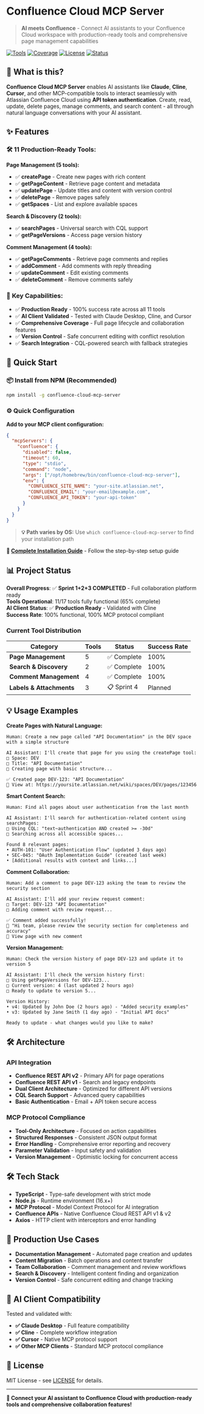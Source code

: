 # Confluence Cloud MCP Server

> **AI meets Confluence** - Connect AI assistants to your Confluence Cloud workspace with production-ready tools and comprehensive page management capabilities

[![Tools](https://img.shields.io/badge/Tools-11%20Operational-blue)](#features)
[![Coverage](https://img.shields.io/badge/Coverage-65%25%20Complete-orange)](#project-status)
[![License](https://img.shields.io/badge/License-MIT-green)](#license)
[![Status](https://img.shields.io/badge/Status-Production%20Ready-brightgreen)](#production-status)

## 🚀 What is this?

**Confluence Cloud MCP Server** enables AI assistants like **Claude**, **Cline**, **Cursor**, and other MCP-compatible tools to interact seamlessly with Atlassian Confluence Cloud using **API token authentication**. Create, read, update, delete pages, manage comments, and search content - all through natural language conversations with your AI assistant.

## ✨ Features

### 🛠️ **11 Production-Ready Tools:**

**Page Management (5 tools):**
- ✅ **createPage** - Create new pages with rich content
- ✅ **getPageContent** - Retrieve page content and metadata  
- ✅ **updatePage** - Update titles and content with version control
- ✅ **deletePage** - Remove pages safely
- ✅ **getSpaces** - List and explore available spaces

**Search & Discovery (2 tools):**  
- ✅ **searchPages** - Universal search with CQL support
- ✅ **getPageVersions** - Access page version history

**Comment Management (4 tools):**
- ✅ **getPageComments** - Retrieve page comments and replies
- ✅ **addComment** - Add comments with reply threading
- ✅ **updateComment** - Edit existing comments
- ✅ **deleteComment** - Remove comments safely

### 🎯 **Key Capabilities:**

- ✅ **Production Ready** - 100% success rate across all 11 tools
- ✅ **AI Client Validated** - Tested with Claude Desktop, Cline, and Cursor
- ✅ **Comprehensive Coverage** - Full page lifecycle and collaboration features
- ✅ **Version Control** - Safe concurrent editing with conflict resolution
- ✅ **Search Integration** - CQL-powered search with fallback strategies

## 🚀 Quick Start

### 📦 Install from NPM (Recommended)

```bash
npm install -g confluence-cloud-mcp-server
```

### ⚙️ Quick Configuration

**Add to your MCP client configuration:**

```json
{
  "mcpServers": {
    "confluence": {
      "disabled": false,
      "timeout": 60,
      "type": "stdio",
      "command": "node",
      "args": ["/opt/homebrew/bin/confluence-cloud-mcp-server"],
      "env": {
        "CONFLUENCE_SITE_NAME": "your-site.atlassian.net",
        "CONFLUENCE_EMAIL": "your-email@example.com",
        "CONFLUENCE_API_TOKEN": "your-api-token"
      }
    }
  }
}
```

> **💡 Path varies by OS:** Use `which confluence-cloud-mcp-server` to find your installation path

**📖 [Complete Installation Guide](INSTALL.md)** - Follow the step-by-step setup guide

## 📊 Project Status

**Overall Progress**: ✅ **Sprint 1+2+3 COMPLETED** - Full collaboration platform ready  
**Tools Operational**: 11/17 tools fully functional (65% complete)  
**AI Client Status**: ✅ **Production Ready** - Validated with Cline  
**Success Rate**: 100% functional, 100% MCP protocol compliant

### Current Tool Distribution

| Category | Tools | Status | Success Rate |
|----------|-------|--------|--------------|
| **Page Management** | 5 | ✅ Complete | 100% |
| **Search & Discovery** | 2 | ✅ Complete | 100% |
| **Comment Management** | 4 | ✅ Complete | 100% |
| **Labels & Attachments** | 3 | 📋 Sprint 4 | Planned |

## 💡 Usage Examples

**Create Pages with Natural Language:**

```
Human: Create a new page called "API Documentation" in the DEV space with a simple structure

AI Assistant: I'll create that page for you using the createPage tool:
□ Space: DEV
□ Title: "API Documentation" 
□ Creating page with basic structure...

✅ Created page DEV-123: "API Documentation"
🔗 View at: https://yoursite.atlassian.net/wiki/spaces/DEV/pages/123456
```

**Smart Content Search:**

```
Human: Find all pages about user authentication from the last month

AI Assistant: I'll search for authentication-related content using searchPages:
□ Using CQL: "text~authentication AND created >= -30d"
□ Searching across all accessible spaces...

Found 8 relevant pages:
• AUTH-101: "User Authentication Flow" (updated 3 days ago)
• SEC-045: "OAuth Implementation Guide" (created last week)
• [Additional results with context and links...]
```

**Comment Collaboration:**

```
Human: Add a comment to page DEV-123 asking the team to review the security section

AI Assistant: I'll add your review request comment:
□ Target: DEV-123 "API Documentation"
□ Adding comment with review request...

✅ Comment added successfully!
💬 "Hi team, please review the security section for completeness and accuracy"
🔗 View page with new comment
```

**Version Management:**

```
Human: Check the version history of page DEV-123 and update it to version 5

AI Assistant: I'll check the version history first:
□ Using getPageVersions for DEV-123...
□ Current version: 4 (last updated 2 hours ago)
□ Ready to update to version 5...

Version History:
• v4: Updated by John Doe (2 hours ago) - "Added security examples"
• v3: Updated by Jane Smith (1 day ago) - "Initial API docs"

Ready to update - what changes would you like to make?
```

## 🛠️ Architecture

### API Integration

- **Confluence REST API v2** - Primary API for page operations
- **Confluence REST API v1** - Search and legacy endpoints  
- **Dual Client Architecture** - Optimized for different API versions
- **CQL Search Support** - Advanced query capabilities
- **Basic Authentication** - Email + API token secure access

### MCP Protocol Compliance

- **Tool-Only Architecture** - Focused on action capabilities
- **Structured Responses** - Consistent JSON output format
- **Error Handling** - Comprehensive error reporting and recovery
- **Parameter Validation** - Input safety and validation
- **Version Management** - Optimistic locking for concurrent access

## 🛠️ Tech Stack

- **TypeScript** - Type-safe development with strict mode
- **Node.js** - Runtime environment (16.x+)
- **MCP Protocol** - Model Context Protocol for AI integration
- **Confluence APIs** - Native Confluence Cloud REST API v1 & v2
- **Axios** - HTTP client with interceptors and error handling

## 💼 Production Use Cases

- **Documentation Management** - Automated page creation and updates
- **Content Migration** - Batch operations and content transfer
- **Team Collaboration** - Comment management and review workflows  
- **Search & Discovery** - Intelligent content finding and organization
- **Version Control** - Safe concurrent editing and change tracking

## 🤖 AI Client Compatibility

Tested and validated with:
- **✅ Claude Desktop** - Full feature compatibility
- **✅ Cline** - Complete workflow integration  
- **✅ Cursor** - Native MCP protocol support
- **✅ Other MCP Clients** - Standard MCP protocol compliance

## 📄 License

MIT License - see [LICENSE](LICENSE) for details.

---

**🎉 Connect your AI assistant to Confluence Cloud with production-ready tools and comprehensive collaboration features!**